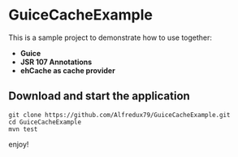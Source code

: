 # GuiceCacheExample

This is a sample project to demonstrate how to use together:

* **Guice**
* **JSR 107 Annotations**
* **ehCache as cache provider**

## Download and start the application

```
git clone https://github.com/Alfredux79/GuiceCacheExample.git
cd GuiceCacheExample
mvn test
```

enjoy!


